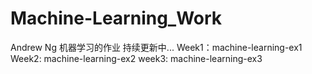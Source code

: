 # Machine-Learning_Work
Andrew Ng 机器学习的作业
持续更新中...
Week1：machine-learning-ex1
Week2: machine-learning-ex2
week3: machine-learning-ex3
